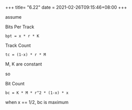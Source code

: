 +++
title= "6.22"
date = 2021-02-26T09:15:46+08:00
+++

assume

Bits Per Track

    bpt = x * r * K


Track Count

    tc = (1-x) * r * M


M, K are constant

so

Bit Count

    bc = K * M * r^2 * (1-x) * x

when x == 1/2, bc is maximum


